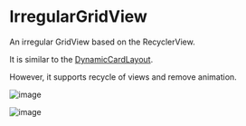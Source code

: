 # IrregularGridView

An irregular GridView based on the RecyclerView.

It is similar to the [DynamicCardLayout](https://github.com/dodola/DynamicCardLayout).

However, it supports recycle of views and remove animation.

![image](https://github.com/MWang1991/IrregularGridView/blob/master/gif/Base.gif ) 

![image](https://github.com/MWang1991/IrregularGridView/blob/master/gif/Gallery.gif ) 